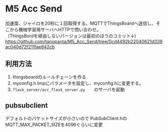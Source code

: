 # M5 Acc Send   
加速度、ジャイロを20秒に１回取得する。MQTTでThingsBoardへ送信し、そこから機械学習用サーバへHTTPで問い合わせ。   
（ThingsBordを経由しないバージョンは最初のほうのコミット↓)   
https://github.com/tanopanta/M5_Acc_Send/tree/0cd4492b22040621d339ac040d72f211fae842cb   

## 利用方法   
1. thingsboardのルールチェーンを作る
1. myconfig.h.tmpにパラメータを設定し、myconfig.hに変更する。     
1. ```flask_server/acc_flask_server.py```　　のサーバを起動   

## pubsubclient
デフォルトのパケットサイズが小さいので PubSubClient.hのMQTT_MAX_PACKET_SIZEを4096ぐらいに変更